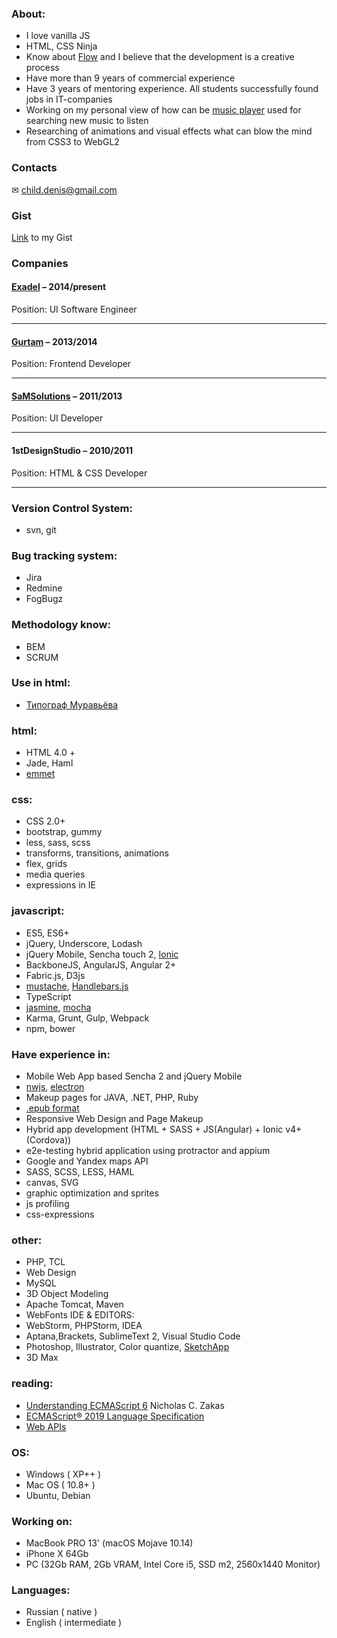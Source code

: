 ### About:
- I love vanilla JS
- HTML, CSS Ninja
- Know about [Flow](https://en.wikipedia.org/wiki/Flow_(psychology)) and I believe that the development is a creative process
- Have more than 9 years of commercial experience
- Have 3 years of mentoring experience. All students successfully found jobs in IT-companies
- Working on my personal view of how can be [music player](https://github.com/denisnarush/mp) used for searching new music to listen
- Researching of animations and visual effects what can blow the mind from CSS3 to WebGL2

### Contacts
✉ [child.denis@gmail.com](mailto:child.denis@gmail.com)

### Gist
[Link](https://gist.github.com/denisnarush) to my Gist

### Companies
#### [Exadel](https://exadel.com) – 2014/present
Position: UI Software Engineer

___
#### [Gurtam](https://gurtam.com) – 2013/2014
Position: Frontend Developer

___
#### [SaMSolutions](https://www.sam-solutions.com) – 2011/2013
Position: UI Developer

___
#### 1stDesignStudio – 2010/2011
Position: HTML & CSS Developer

___


### Version Control System:
- svn, git

### Bug tracking system:
- Jira
- Redmine
- FogBugz

### Methodology know:
- BEM
- SCRUM

### Use in html:
- [Типограф Муравьёва](http://mdash.ru)

### html:
- HTML 4.0 +
- Jade, Haml
- [emmet](https://emmet.io)

### css:
- CSS 2.0+
- bootstrap, gummy
- less, sass, scss
- transforms, transitions, animations
- flex, grids
- media queries
- expressions in IE

### javascript:
- ES5, ES6+
- jQuery, Underscore, Lodash
- jQuery Mobile, Sencha touch 2, [Ionic](https://ionicframework.com/)
- BackboneJS, AngularJS, Angular 2+
- Fabric.js, D3js
- [mustache](https://mustache.github.io), [Handlebars.js](http://handlebarsjs.com)
- TypeScript
- [jasmine](https://jasmine.github.io), [mocha](https://mochajs.org)
- Karma, Grunt, Gulp, Webpack
- npm, bower

### Have experience in:
- Mobile Web App based Sencha 2 and jQuery Mobile
- [nwjs](https://nwjs.io), [electron](https://electronjs.org)
- Makeup pages for JAVA, .NET, PHP, Ruby
- [.epub format](https://en.wikipedia.org/wiki/EPUB)
- Responsive Web Design and Page Makeup
- Hybrid app development (HTML + SASS + JS(Angular) + Ionic v4+(Cordova))
- e2e-testing hybrid application using protractor and appium
- Google and Yandex maps API
- SASS, SCSS, LESS, HAML
- canvas, SVG
- graphic optimization and sprites
- js profiling
- css-expressions

### other:
- PHP, TCL
- Web Design
- MySQL
- 3D Object Modeling
- Apache Tomcat, Maven
- WebFonts IDE & EDITORS:
- WebStorm, PHPStorm, IDEA
- Aptana,Brackets, SublimeText 2, Visual Studio Code
- Photoshop, Illustrator, Color quantize, [SketchApp](https://www.sketchapp.com)
- 3D Max

### reading:
- [Understanding ECMAScript 6](https://github.com/nzakas/understandinges6) Nicholas C. Zakas
- [ECMAScript® 2019 Language Specification](https://tc39.github.io/ecma262/)
- [Web APIs](https://developer.mozilla.org/en-US/docs/Web/API)

### OS:
- Windows ( XP++ )
- Mac OS ( 10.8+ )
- Ubuntu, Debian

### Working on:
- MacBook PRO 13' (macOS Mojave 10.14)
- iPhone X 64Gb
- PC (32Gb RAM, 2Gb VRAM, Intel Core i5, SSD m2, 2560x1440 Monitor)

### Languages:
- Russian ( native )
- English ( intermediate )
